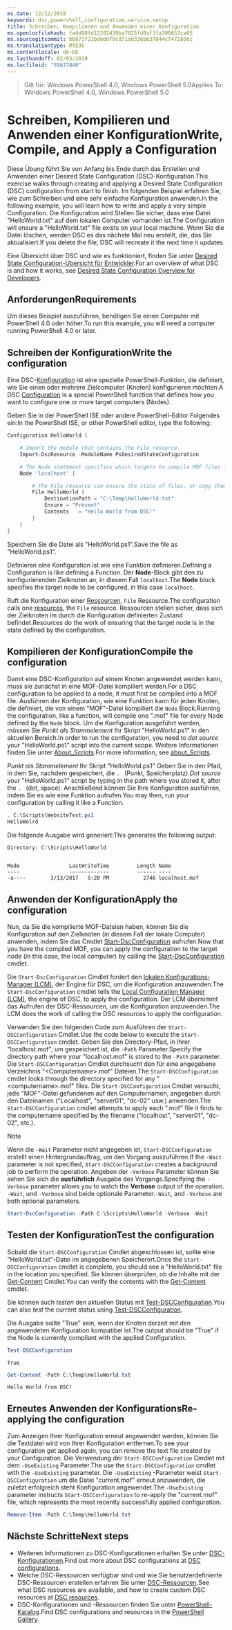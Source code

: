 ```yaml
---
ms.date: 12/12/2018
keywords: dsc,powershell,configuration,service,setup
title: Schreiben, Kompilieren und Anwenden einer Konfiguration
ms.openlocfilehash: fa4d98fd12202439ba7025fd8af3fa398653ca05
ms.sourcegitcommit: b6871f21bd666f9cd71dd336bb3f844cf472b56c
ms.translationtype: MTE95
ms.contentlocale: de-DE
ms.lasthandoff: 02/03/2019
ms.locfileid: "55677840"
---
```

> <span data-ttu-id="c5941-103">Gilt für: Windows PowerShell 4.0, Windows PowerShell 5.0</span><span class="sxs-lookup"><span data-stu-id="c5941-103">Applies To: Windows PowerShell 4.0, Windows PowerShell 5.0</span></span>

# <a name="write-compile-and-apply-a-configuration"></a><span data-ttu-id="c5941-104">Schreiben, Kompilieren und Anwenden einer Konfiguration</span><span class="sxs-lookup"><span data-stu-id="c5941-104">Write, Compile, and Apply a Configuration</span></span>

<span data-ttu-id="c5941-105">Diese Übung führt Sie von Anfang bis Ende durch das Erstellen und Anwenden einer Desired State Configuration (DSC)-Konfiguration.</span><span class="sxs-lookup"><span data-stu-id="c5941-105">This exercise walks through creating and applying a Desired State Configuration (DSC) configuration from start to finish.</span></span>
<span data-ttu-id="c5941-106">Im folgenden Beispiel erfahren Sie, wie zum Schreiben und eine sehr einfache Konfiguration anwenden.</span><span class="sxs-lookup"><span data-stu-id="c5941-106">In the following example, you will learn how to write and apply a very simple Configuration.</span></span> <span data-ttu-id="c5941-107">Die Konfiguration wird Stellen Sie sicher, dass eine Datei "HelloWorld.txt" auf dem lokalen Computer vorhanden ist.</span><span class="sxs-lookup"><span data-stu-id="c5941-107">The Configuration will ensure a "HelloWorld.txt" file exists on your local machine.</span></span> <span data-ttu-id="c5941-108">Wenn Sie die Datei löschen, werden DSC es das nächste Mal neu erstellt, die, das Sie aktualisiert.</span><span class="sxs-lookup"><span data-stu-id="c5941-108">If you delete the file, DSC will recreate it the next time it updates.</span></span>

<span data-ttu-id="c5941-109">Eine Übersicht über DSC und wie es funktioniert, finden Sie unter [Desired State Configuration-Übersicht für Entwickler](../overview/overview.md).</span><span class="sxs-lookup"><span data-stu-id="c5941-109">For an overview of what DSC is and how it works, see [Desired State Configuration Overview for Developers](../overview/overview.md).</span></span>

## <a name="requirements"></a><span data-ttu-id="c5941-110">Anforderungen</span><span class="sxs-lookup"><span data-stu-id="c5941-110">Requirements</span></span>

<span data-ttu-id="c5941-111">Um dieses Beispiel auszuführen, benötigen Sie einen Computer mit PowerShell 4.0 oder höher.</span><span class="sxs-lookup"><span data-stu-id="c5941-111">To run this example, you will need a computer running PowerShell 4.0 or later.</span></span>

## <a name="write-the-configuration"></a><span data-ttu-id="c5941-112">Schreiben der Konfiguration</span><span class="sxs-lookup"><span data-stu-id="c5941-112">Write the configuration</span></span>

<span data-ttu-id="c5941-113">Eine DSC-[Konfiguration](configurations.md) ist eine spezielle PowerShell-Funktion, die definiert, wie Sie einen oder mehrere Zielcomputer (Knoten) konfigurieren möchten.</span><span class="sxs-lookup"><span data-stu-id="c5941-113">A DSC [Configuration](configurations.md) is a special PowerShell function that defines how you want to configure one or more target computers (Nodes).</span></span>

<span data-ttu-id="c5941-114">Geben Sie in der PowerShell ISE oder andere PowerShell-Editor Folgendes ein:</span><span class="sxs-lookup"><span data-stu-id="c5941-114">In the PowerShell ISE, or other PowerShell editor, type the following:</span></span>

```powershell
Configuration HelloWorld {

    # Import the module that contains the File resource.
    Import-DscResource -ModuleName PsDesiredStateConfiguration

    # The Node statement specifies which targets to compile MOF files for, when this configuration is executed.
    Node 'localhost' {

        # The File resource can ensure the state of files, or copy them from a source to a destination with persistent updates.
        File HelloWorld {
            DestinationPath = "C:\Temp\HelloWorld.txt"
            Ensure = "Present"
            Contents   = "Hello World from DSC!"
        }
    }
}
```

<span data-ttu-id="c5941-115">Speichern Sie die Datei als "HelloWorld.ps1".</span><span class="sxs-lookup"><span data-stu-id="c5941-115">Save the file as "HelloWorld.ps1".</span></span>

<span data-ttu-id="c5941-116">Definieren eine Konfiguration ist wie eine Funktion definieren.</span><span class="sxs-lookup"><span data-stu-id="c5941-116">Defining a Configuration is like defining a Function.</span></span> <span data-ttu-id="c5941-117">Der **Node**-Block gibt den zu konfigurierenden Zielknoten an, in diesem Fall `localhost`.</span><span class="sxs-lookup"><span data-stu-id="c5941-117">The **Node** block specifies the target node to be configured, in this case `localhost`.</span></span>

<span data-ttu-id="c5941-118">Ruft die Konfiguration einer [Ressourcen](../resources/resources.md), `File` Ressource.</span><span class="sxs-lookup"><span data-stu-id="c5941-118">The configuration calls one [resources](../resources/resources.md), the `File` resource.</span></span> <span data-ttu-id="c5941-119">Ressourcen stellen sicher, dass sich der Zielknoten im durch die Konfiguration definierten Zustand befindet.</span><span class="sxs-lookup"><span data-stu-id="c5941-119">Resources do the work of ensuring that the target node is in the state defined by the configuration.</span></span>

## <a name="compile-the-configuration"></a><span data-ttu-id="c5941-120">Kompilieren der Konfiguration</span><span class="sxs-lookup"><span data-stu-id="c5941-120">Compile the configuration</span></span>

<span data-ttu-id="c5941-121">Damit eine DSC-Konfiguration auf einem Knoten angewendet werden kann, muss sie zunächst in eine MOF-Datei kompiliert werden.</span><span class="sxs-lookup"><span data-stu-id="c5941-121">For a DSC configuration to be applied to a node, it must first be compiled into a MOF file.</span></span>
<span data-ttu-id="c5941-122">Ausführen der Konfiguration, wie eine Funktion kann für jeden Knoten, die definiert, die von einem "MOF"-Datei kompiliert die `Node` Block.</span><span class="sxs-lookup"><span data-stu-id="c5941-122">Running the configuration, like a function, will compile one ".mof" file for every Node defined by the `Node` block.</span></span>
<span data-ttu-id="c5941-123">Um die Konfiguration ausgeführt werden, müssen Sie *Punkt als Stammelement* Ihr Skript "HelloWorld.ps1" in den aktuellen Bereich.</span><span class="sxs-lookup"><span data-stu-id="c5941-123">In order to run the configuration, you need to *dot source* your "HelloWorld.ps1" script into the current scope.</span></span>
<span data-ttu-id="c5941-124">Weitere Informationen finden Sie unter [About_Scripts](/powershell/module/microsoft.powershell.core/about/about_scripts?view=powershell-6#script-scope-and-dot-sourcing).</span><span class="sxs-lookup"><span data-stu-id="c5941-124">For more information, see [about_Scripts](/powershell/module/microsoft.powershell.core/about/about_scripts?view=powershell-6#script-scope-and-dot-sourcing).</span></span>

<span data-ttu-id="c5941-125">*Punkt als Stammelement* Ihr Skript "HelloWorld.ps1" Geben Sie in den Pfad, in dem Sie, nachdem gespeichert, die `. ` (Punkt, Speicherplatz).</span><span class="sxs-lookup"><span data-stu-id="c5941-125">*Dot source* your "HelloWorld.ps1" script by typing in the path where you stored it, after the `. ` (dot, space).</span></span> <span data-ttu-id="c5941-126">Anschließend können Sie Ihre Konfiguration ausführen, indem Sie es wie eine Funktion aufrufen.</span><span class="sxs-lookup"><span data-stu-id="c5941-126">You may then, run your configuration by calling it like a Function.</span></span>

```powershell
. C:\Scripts\WebsiteTest.ps1
HelloWolrd
```

<span data-ttu-id="c5941-127">Die folgende Ausgabe wird generiert:</span><span class="sxs-lookup"><span data-stu-id="c5941-127">This generates the following output:</span></span>

```output
Directory: C:\Scripts\HelloWorld


Mode                LastWriteTime         Length Name
----                -------------         ------ ----
-a----        3/13/2017   5:20 PM           2746 localhost.mof
```

## <a name="apply-the-configuration"></a><span data-ttu-id="c5941-128">Anwenden der Konfiguration</span><span class="sxs-lookup"><span data-stu-id="c5941-128">Apply the configuration</span></span>

<span data-ttu-id="c5941-129">Nun, da Sie die kompilierte MOF-Dateien haben, können Sie die Konfiguration auf den Zielknoten (in diesem Fall der lokale Computer) anwenden, indem Sie das Cmdlet [Start-DscConfiguration](/powershell/module/psdesiredstateconfiguration/start-dscconfiguration) aufrufen.</span><span class="sxs-lookup"><span data-stu-id="c5941-129">Now that you have the compiled MOF, you can apply the configuration to the target node (in this case, the local computer) by calling the [Start-DscConfiguration](/powershell/module/psdesiredstateconfiguration/start-dscconfiguration) cmdlet.</span></span>

<span data-ttu-id="c5941-130">Die `Start-DscConfiguration` Cmdlet fordert den [lokalen Konfigurations-Manager (LCM)](../managing-nodes/metaConfig.md), der Engine für DSC, um die Konfiguration anzuwenden.</span><span class="sxs-lookup"><span data-stu-id="c5941-130">The `Start-DscConfiguration` cmdlet tells the [Local Configuration Manager (LCM)](../managing-nodes/metaConfig.md), the engine of DSC, to apply the configuration.</span></span>
<span data-ttu-id="c5941-131">Der LCM übernimmt das Aufrufen der DSC-Ressourcen, um die Konfiguration anzuwenden.</span><span class="sxs-lookup"><span data-stu-id="c5941-131">The LCM does the work of calling the DSC resources to apply the configuration.</span></span>

<span data-ttu-id="c5941-132">Verwenden Sie den folgenden Code zum Ausführen der `Start-DSCConfiguration` Cmdlet.</span><span class="sxs-lookup"><span data-stu-id="c5941-132">Use the code below to execute the `Start-DSCConfiguration` cmdlet.</span></span> <span data-ttu-id="c5941-133">Geben Sie den Directory-Pfad, in Ihrer "localhost.mof", um gespeichert ist, die `-Path` Parameter.</span><span class="sxs-lookup"><span data-stu-id="c5941-133">Specify the directory path where your "localhost.mof" is stored to the `-Path` parameter.</span></span> <span data-ttu-id="c5941-134">Die `Start-DSCConfiguration` Cmdlet durchsucht den für eine angegebene Verzeichnis "\<Computername\>.mof" Dateien.</span><span class="sxs-lookup"><span data-stu-id="c5941-134">The `Start-DSCConfiguration` cmdlet looks through the directory specified for any "\<computername\>.mof" files.</span></span> <span data-ttu-id="c5941-135">Die `Start-DSCConfiguration` Cmdlet versucht, jede "MOF"-Datei gefundenen auf den Computernamen, angegeben durch den Dateinamen ("Localhost", "server01", "dc-02" usw.) anwenden.</span><span class="sxs-lookup"><span data-stu-id="c5941-135">The `Start-DSCConfiguration` cmdlet attempts to apply each ".mof" file it finds to the computername specified by the filename ("localhost", "server01", "dc-02", etc.).</span></span>

> [!NOTE]
> <span data-ttu-id="c5941-136">Wenn die `-Wait` Parameter nicht angegeben ist, `Start-DSCConfiguration` erstellt einen Hintergrundauftrag, um den Vorgang auszuführen.</span><span class="sxs-lookup"><span data-stu-id="c5941-136">If the `-Wait` parameter is not specified, `Start-DSCConfiguration` creates a background job to perform the operation.</span></span> <span data-ttu-id="c5941-137">Angeben der `-Verbose` Parameter können Sie sehen Sie sich die **ausführlich** Ausgabe des Vorgangs.</span><span class="sxs-lookup"><span data-stu-id="c5941-137">Specifying the `-Verbose` parameter allows you to watch the **Verbose** output of the operation.</span></span> <span data-ttu-id="c5941-138">`-Wait`, und `-Verbose` sind beide optionale Parameter.</span><span class="sxs-lookup"><span data-stu-id="c5941-138">`-Wait`, and `-Verbose` are both optional parameters.</span></span>

```powershell
Start-DscConfiguration -Path C:\Scripts\HelloWorld -Verbose -Wait
```

## <a name="test-the-configuration"></a><span data-ttu-id="c5941-139">Testen der Konfiguration</span><span class="sxs-lookup"><span data-stu-id="c5941-139">Test the configuration</span></span>

<span data-ttu-id="c5941-140">Sobald die `Start-DSCConfiguration` Cmdlet abgeschlossen ist, sollte eine "HelloWorld.txt"-Datei im angegebenen Speicherort.</span><span class="sxs-lookup"><span data-stu-id="c5941-140">Once the `Start-DSCConfiguration` cmdlet is complete, you should see a "HelloWorld.txt" file in the location you specified.</span></span> <span data-ttu-id="c5941-141">Sie können überprüfen, ob die Inhalte mit der [Get-Content](/powershell/module/microsoft.powershell.management/get-content) Cmdlet.</span><span class="sxs-lookup"><span data-stu-id="c5941-141">You can verify the contents with the [Get-Content](/powershell/module/microsoft.powershell.management/get-content) cmdlet.</span></span>

<span data-ttu-id="c5941-142">Sie können auch *testen* den aktuellen Status mit [Test-DSCConfiguration](/powershell/module/psdesiredstateconfiguration/Test-DSCConfiguration).</span><span class="sxs-lookup"><span data-stu-id="c5941-142">You can also *test* the current status using [Test-DSCConfiguration](/powershell/module/psdesiredstateconfiguration/Test-DSCConfiguration).</span></span>

<span data-ttu-id="c5941-143">Die Ausgabe sollte "True" sein, wenn der Knoten derzeit mit den angewendeten Konfiguration kompatibel ist.</span><span class="sxs-lookup"><span data-stu-id="c5941-143">The output should be "True" if the Node is currently compliant with the applied Configuration.</span></span>

```powershell
Test-DSCConfiguration
```

```output
True
```

```powershell
Get-Content -Path C:\Temp\HelloWorld.txt
```

```output
Hello World from DSC!
```

## <a name="re-applying-the-configuration"></a><span data-ttu-id="c5941-144">Erneutes Anwenden der Konfigurations</span><span class="sxs-lookup"><span data-stu-id="c5941-144">Re-applying the configuration</span></span>

<span data-ttu-id="c5941-145">Zum Anzeigen Ihrer Konfiguration erneut angewendet werden, können Sie die Textdatei wird von Ihrer Konfiguration entfernen.</span><span class="sxs-lookup"><span data-stu-id="c5941-145">To see your configuration get applied again, you can remove the text file created by your Configuration.</span></span> <span data-ttu-id="c5941-146">Die Verwendung der `Start-DSCConfiguration` Cmdlet mit dem `-UseExisting` Parameter.</span><span class="sxs-lookup"><span data-stu-id="c5941-146">The use the `Start-DSCConfiguration` cmdlet with the `-UseExisting` parameter.</span></span> <span data-ttu-id="c5941-147">Die `-UseExisting` -Parameter weist `Start-DSCConfiguration` um die Datei "current.mof" erneut anzuwenden, die zuletzt erfolgreich steht Konfiguration angewendet.</span><span class="sxs-lookup"><span data-stu-id="c5941-147">The `-UseExisting` parameter instructs `Start-DSCConfiguration` to re-apply the "current.mof" file, which represents the most recently successfully applied configuration.</span></span>

```powershell
Remove-Item -Path C:\Temp\HelloWorld.txt
```

## <a name="next-steps"></a><span data-ttu-id="c5941-148">Nächste Schritte</span><span class="sxs-lookup"><span data-stu-id="c5941-148">Next steps</span></span>

- <span data-ttu-id="c5941-149">Weiteren Informationen zu DSC-Konfigurationen erhalten Sie unter [DSC-Konfigurationen](configurations.md).</span><span class="sxs-lookup"><span data-stu-id="c5941-149">Find out more about DSC configurations at [DSC configurations](configurations.md).</span></span>
- <span data-ttu-id="c5941-150">Welche DSC-Ressourcen verfügbar sind und wie Sie benutzerdefinierte DSC-Ressourcen erstellen erfahren Sie unter [DSC-Ressourcen](../resources/resources.md).</span><span class="sxs-lookup"><span data-stu-id="c5941-150">See what DSC resources are available, and how to create custom DSC resources at [DSC resources](../resources/resources.md).</span></span>
- <span data-ttu-id="c5941-151">DSC-Konfigurationen und -Ressourcen finden Sie unter [PowerShell-Katalog](https://www.powershellgallery.com/).</span><span class="sxs-lookup"><span data-stu-id="c5941-151">Find DSC configurations and resources in the [PowerShell Gallery](https://www.powershellgallery.com/).</span></span>
